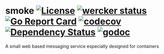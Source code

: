 # smoke [![License](http://img.shields.io/badge/license-mit-blue.svg)](LICENSE) [![wercker status](https://app.wercker.com/status/89490bcb2d4017a1a0abbeb0dc055160/s/master "wercker status")](https://app.wercker.com/project/bykey/89490bcb2d4017a1a0abbeb0dc055160) [![Go Report Card](https://goreportcard.com/badge/github.com/infiniteprimates/smoke)](https://goreportcard.com/report/github.com/infiniteprimates/smoke) [![codecov](https://codecov.io/gh/infiniteprimates/smoke/branch/master/graph/badge.svg)](https://codecov.io/gh/infiniteprimates/smoke) [![Dependency Status](https://dependencyci.com/github/infiniteprimates/smoke/badge)](https://dependencyci.com/github/infiniteprimates/smoke) [![godoc](https://godoc.org/github.com/infiniteprimates/smoke?status.svg)](https://godoc.org/github.com/infiniteprimates/smoke)

A small web based messaging service especially designed for containers

